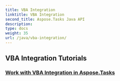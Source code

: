 ```yaml
---
title: VBA Integration
linktitle: VBA Integration
second_title: Aspose.Tasks Java API
description: 
type: docs
weight: 35
url: /java/vba-integration/
---
```


## VBA Integration Tutorials
### [Work with VBA Integration in Aspose.Tasks](./work-with-vba/)